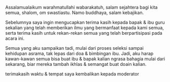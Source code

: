 Assalamualaikum warahmatullahi wabarakatuh, salam sejahtera bagi kita semua, shalom, om swastiastu. Namo buddhaya, salam kebajikan.

Sebelumnya saya ingin mengucapkan terima kasih kepada bapak & ibu guru sekalian yang telah memberikan ilmu yang bermanfaat kepada kami semua, serta terima kasih untuk rekan-rekan semua yang telah berpartisipasi pada acara ini.



Semua yang aku sampaikan tadi, mulai dari proses seleksi sampai kehidupan asrama, tak lepas dari doa & bimbingan ibu. Jadi, aku harap kawan-kawan semua bisa buat ibu & bapak kalian ngrasa bahagia mulai dari sekarang, biar mereka tambah ikhlas & semangat buat doain kalian.

terimakasih
waktu & tempat saya kembalikan kepada moderator